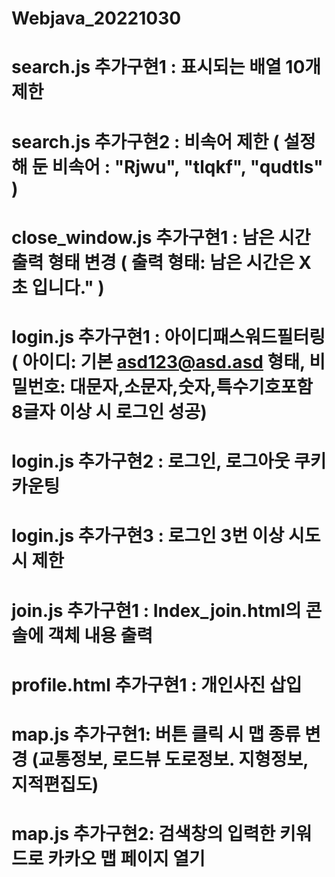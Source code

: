 # Webjava_20221030

# search.js 추가구현1 : 표시되는 배열 10개 제한
# search.js 추가구현2 : 비속어 제한 ( 설정해 둔 비속어 : "Rjwu", "tlqkf", "qudtls" )

# close_window.js 추가구현1 : 남은 시간 출력 형태 변경 ( 출력 형태: 남은 시간은 X초 입니다." )

# login.js 추가구현1 : 아이디패스워드필터링 ( 아이디: 기본 asd123@asd.asd 형태, 비밀번호: 대문자,소문자,숫자,특수기호포함 8글자 이상 시 로그인 성공)
# login.js 추가구현2 : 로그인, 로그아웃 쿠키 카운팅
# login.js 추가구현3 : 로그인 3번 이상 시도 시 제한

# join.js 추가구현1 : Index_join.html의 콘솔에 객체 내용 출력

# profile.html 추가구현1 : 개인사진 삽입

# map.js 추가구현1: 버튼 클릭 시 맵 종류 변경 (교통정보, 로드뷰 도로정보. 지형정보, 지적편집도)
# map.js 추가구현2: 검색창의 입력한 키워드로 카카오 맵 페이지 열기